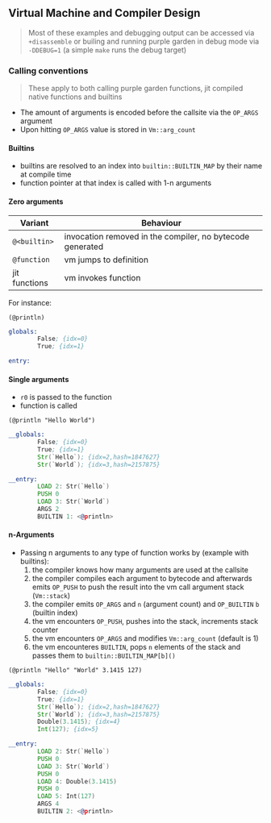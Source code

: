 ## Virtual Machine and Compiler Design

> Most of these examples and debugging output can be accessed via
> `+disassemble` or builing and running purple garden in debug mode via
> `-DDEBUG=1` (a simple `make` runs the debug target)

### Calling conventions

> These apply to both calling purple garden functions, jit compiled native
> functions and builtins

- The amount of arguments is encoded before the callsite via the `OP_ARGS` argument
- Upon hitting `OP_ARGS` value is stored in `Vm::arg_count`

#### Builtins

- builtins are resolved to an index into `builtin::BUILTIN_MAP` by their name
  at compile time
- function pointer at that index is called with 1-n arguments

#### Zero arguments

| Variant       | Behaviour                                                 |
| ------------- | --------------------------------------------------------- |
| `@<builtin>`  | invocation removed in the compiler, no bytecode generated |
| `@function`   | vm jumps to definition                                    |
| jit functions | vm invokes function                                       |

For instance:

```raket
(@println)
```

```asm
globals:
        False; {idx=0}
        True; {idx=1}

entry:
```

#### Single arguments

- `r0` is passed to the function
- function is called

```raket
(@println "Hello World")
```

```asm
__globals:
        False; {idx=0}
        True; {idx=1}
        Str(`Hello`); {idx=2,hash=1847627}
        Str(`World`); {idx=3,hash=2157875}

__entry:
        LOAD 2: Str(`Hello`)
        PUSH 0
        LOAD 3: Str(`World`)
        ARGS 2
        BUILTIN 1: <@println>
```

#### n-Arguments

- Passing n arguments to any type of function works by (example with builtins):
  1. the compiler knows how many arguments are used at the callsite
  2. the compiler compiles each argument to bytecode and afterwards emits `OP_PUSH` to push the result into the vm call argument stack (`Vm::stack`)
  3. the compiler emits `OP_ARGS` and `n` (argument count) and `OP_BUILTIN` `b` (builtin index)
  4. the vm encounters `OP_PUSH`, pushes into the stack, increments stack counter
  5. the vm encounters `OP_ARGS` and modifies `Vm::arg_count` (default is 1)
  6. the vm encounteres `BUILTIN`, pops `n` elements of the stack and passes them to `builtin::BUILTIN_MAP[b]()`

```raket
(@println "Hello" "World" 3.1415 127)
```

```asm
__globals:
        False; {idx=0}
        True; {idx=1}
        Str(`Hello`); {idx=2,hash=1847627}
        Str(`World`); {idx=3,hash=2157875}
        Double(3.1415); {idx=4}
        Int(127); {idx=5}

__entry:
        LOAD 2: Str(`Hello`)
        PUSH 0
        LOAD 3: Str(`World`)
        PUSH 0
        LOAD 4: Double(3.1415)
        PUSH 0
        LOAD 5: Int(127)
        ARGS 4
        BUILTIN 2: <@println>
```
